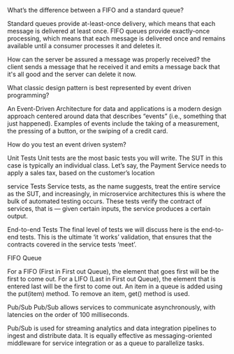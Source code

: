 What’s the difference between a FIFO and a standard queue?

Standard queues provide at-least-once delivery, which means that each message is delivered at least once. FIFO queues provide exactly-once processing, which means that each message is delivered once and remains available until a consumer processes it and deletes it.


How can the server be assured a message was properly received?
the client sends a message that he received it and emits a message back that it's all good and the server can delete it now.


What classic design pattern is best represented by event driven programming?

An Event-Driven Architecture for data and applications is a modern design approach centered around data that describes “events” (i.e., something that just happened). Examples of events include the taking of a measurement, the pressing of a button, or the swiping of a credit card.

How do you test an event driven system?

Unit Tests
Unit tests are the most basic tests you will write. The SUT in this case is typically an individual class. Let’s say, the Payment Service needs to apply a sales tax, based on the customer’s location

service Tests
Service tests, as the name suggests, treat the entire service as the SUT, and increasingly, in microservice architectures this is where the bulk of automated testing occurs. These tests verify the contract of services, that is — given certain inputs, the service produces a certain output. 

End-to-end Tests
The final level of tests we will discuss here is the end-to-end tests. This is the ultimate ‘it works’ validation, that ensures that the contracts covered in the service tests ‘meet’. 


FIFO Queue

For a FIFO (First in First out Queue), the element that goes first will be the first to come out. For a LIFO (Last in First out Queue), the element that is entered last will be the first to come out. An item in a queue is added using the put(item) method. To remove an item, get() method is used.


Pub/Sub
Pub/Sub allows services to communicate asynchronously, with latencies on the order of 100 milliseconds.

Pub/Sub is used for streaming analytics and data integration pipelines to ingest and distribute data. It is equally effective as messaging-oriented middleware for service integration or as a queue to parallelize tasks.



